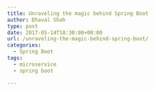 ```yaml
---
title: Unraveling the magic behind Spring Boot
author: Dhaval Shah
type: post
date: 2017-05-14T18:30:00+00:00
url: /unraveling-the-magic-behind-spring-boot/
categories:
  - Spring Boot
tags:
  - microservice
  - spring boot

---
```


